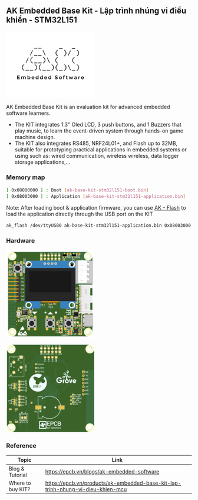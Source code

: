 ## AK Embedded Base Kit - Lập trình nhúng vi điều khiển - STM32L151

[<img src="hardware/images/ak-embedded-software-logo.jpg" width="240"/>](hardware/images/ak-embedded-software-logo.jpg)

AK Embedded Base Kit is an evaluation kit for advanced embedded software learners.
- The KIT integrates 1.3" Oled LCD, 3 push buttons, and 1 Buzzers that play music, to learn the event-driven system through hands-on game machine design.
- The KIT also integrates RS485, NRF24L01+, and Flash up to 32MB, suitable for prototyping practical applications in embedded systems or using such as: wired communication, wireless wireless, data logger storage applications,...

### Memory map
```sh
[ 0x08000000 ] : Boot [ak-base-kit-stm32l151-boot.bin]
[ 0x08003000 ] : Application [ak-base-kit-stm32l151-application.bin]
```
Note: After loading boot & application firmware, you can use [AK - Flash](https://github.com/epcbtech/ak-flash) to load the application directly through the USB port on the KIT
```sh
ak_flash /dev/ttyUSB0 ak-base-kit-stm32l151-application.bin 0x08003000
```

### Hardware
[<img src="hardware/images/design-ak-embedded-base-kit-lap-trinh-nhung-vi-dieu-khien-stm32l151-lcd-top.png" width="240"/>](hardware/Images/design-ak-embedded-base-kit-lap-trinh-nhung-vi-dieu-khien-stm32l151-lcd-top.png)

[<img src="hardware/images/design-ak-embedded-base-kit-lap-trinh-nhung-vi-dieu-khien-stm32l151-bottom.png" width="240"/>](hardware/Images/design-ak-embedded-base-kit-lap-trinh-nhung-vi-dieu-khien-stm32l151-bottom.png)

### Reference
| Topic | Link |
| ------ | ------ |
| Blog & Tutorial | https://epcb.vn/blogs/ak-embedded-software |
| Where to buy KIT? | https://epcb.vn/products/ak-embedded-base-kit-lap-trinh-nhung-vi-dieu-khien-mcu |
